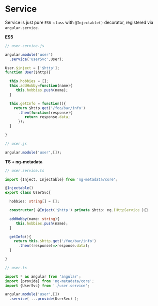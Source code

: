 # Service

Service is just pure `ES6 class` with `@Injectable()` decorator, registered via `angular.service`.

**ES5**

```js
// user.service.js

angular.module('user')
  .service('userSvc',User);

User.$inject = ['$http'];
function User($http){

  this.hobbies = [];
  this.addHobby=function(name){
     this.hobbies.push(name);
  }

  this.getInfo = function(){
    return $http.get('/foo/bar/info')
      .then(function(response){
         return response.data;
      });
  }

}
```

```js
// user.js

angular.module('user',[]);
```


**TS + ng-metadata**

```typescript
// user.service.ts

import {Inject, Injectable} from 'ng-metadata/core';

@Injectable()
export class UserSvc{

  hobbies: string[] = [];

  constructor( @Inject('$http') private $http: ng.IHttpService ){}

  addHobby(name: string){
     this.hobbies.push(name);
  }

  getInfo(){
    return this.$http.get('/foo/bar/info')
      .then((response)=>response.data);
  }

}
```

```typescript
// user.ts

import * as angular from 'angular';
import {provide} from 'ng-metadata/core';
import {UserSvc} from './user.service';

angular.module('user',[])
  .service( ...provide(UserSvc) );
```
